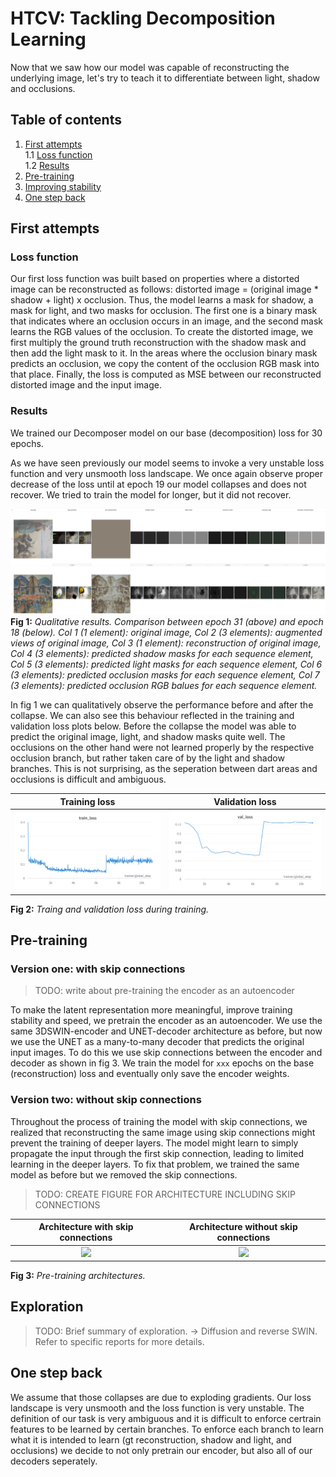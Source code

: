 # HTCV: Tackling Decomposition Learning

Now that we saw how our model was capable of reconstructing the underlying image, let's try to teach it to differentiate between light, shadow and occlusions.

## Table of contents
1. [First attempts](#first-attempts) \
1.1 [Loss function](#loss-function) \
1.2 [Results](#results)
2. [Pre-training](#pre-training)
3. [Improving stability](#improving-stability)
4. [One step back](#one-step-back)


## First attempts
### Loss function

Our first loss function was built based on properties where a distorted image can be reconstructed as follows: distorted image = (original image * shadow + light) x occlusion. Thus, the model learns a mask for shadow, a mask for light, and two masks for occlusion. The first one is a binary mask that indicates where an occlusion occurs in an image, and the second mask learns the RGB values of the occlusion. To create the distorted image, we first multiply the ground truth reconstruction with the shadow mask and then add the light mask to it. In the areas where the occlusion binary mask predicts an occlusion, we copy the content of the occlusion RGB mask into that place. Finally, the loss is computed as MSE between our reconstructed distorted image and the input image.

### Results
We trained our Decomposer model on our base (decomposition) loss for 30 epochs.

As we have seen previously our model seems to invoke a very unstable loss function and very unsmooth loss landscape. We once again observe proper decrease of the loss until at epoch 19 our model collapses and does not recover. We tried to train the model for longer, but it did not recover. 

![Fig 1](figures/2-Decomposition_Learning/First_attempts/e31_vs_e18.png)
**Fig 1:** *Qualitative results. Comparison between epoch 31 (above) and epoch 18 (below). Col 1 (1 element): original image, Col 2 (3 elements): augmented views of original image, Col 3 (1 element): reconstruction of original image, Col 4 (3 elements): predicted shadow masks for each sequence element, Col 5 (3 elements): predicted light masks for each sequence element, Col 6 (3 elements): predicted occlusion masks for each sequence element, Col 7 (3 elements): predicted occlusion RGB balues for each sequence element.*

In fig 1 we can qualitatively observe the performance before and after the collapse. We can also see this behaviour reflected in the training and validation loss plots below.
Before the collapse the model was able to predict the original image, light, and shadow masks quite well. The occlusions on the other hand were not learned properly by the respective occlusion branch, but rather taken care of by the light and shadow branches. This is not surprising, as the seperation between dart areas and occlusions is difficult and ambiguous.

Training loss              |  Validation loss
:-------------------------:|:-------------------------:
![](figures/2-Decomposition_Learning/First_attempts/train_loss.png)  |  ![](figures/2-Decomposition_Learning/First_attempts/val_loss.png)

**Fig 2:** *Traing and validation loss during training.*

## Pre-training
### Version one: with skip connections
> TODO: write about pre-training the encoder as an autoencoder

To make the latent representation more meaningful, improve training stability and speed, we pretrain the encoder as an autoencoder. We use the same 3DSWIN-encoder and UNET-decoder architecture as before, but now we use the UNET as a many-to-many decoder that predicts the original input images. To do this we use skip connections between the encoder and decoder as shown in fig 3. We train the model for ```xxx``` epochs on the base (reconstruction) loss and eventually only save the encoder weights.


### Version two: without skip connections
Throughout the process of training the model with skip connections, we realized that reconstructing the same image using skip connections might prevent the training of deeper layers. The model might learn to simply propagate the input  through the first skip connection, leading to limited learning in the deeper layers. To fix that problem, we trained the same model as before but we removed the skip connections.

> TODO: CREATE FIGURE FOR ARCHITECTURE INCLUDING SKIP CONNECTIONS

Architecture with skip connections              |  Architecture without skip connections
:-------------------------:|:-------------------------:
![](figures/2-Decomposition_Learning/Pre_training/with_skip_connections.png)  |  ![](figures/2-Decomposition_Learning/Pre_training/without_skip_connections.png)

**Fig 3:** *Pre-training architectures.*

## Exploration
> TODO: Brief summary of exploration. -> Diffusion and reverse SWIN. \
Refer to specific reports for more details.

## One step back
We assume that those collapses are due to exploding gradients.
Our loss landscape is very unsmooth and the loss function is very unstable. The definition of our task is very ambiguous and it is difficult to enforce certrain features to be learned by certain branches.
To enforce each branch to learn what it is intended to learn (gt reconstruction, shadow and light, and occlusions) we decide to not only pretrain our encoder, but also all of our decoders seperately.
